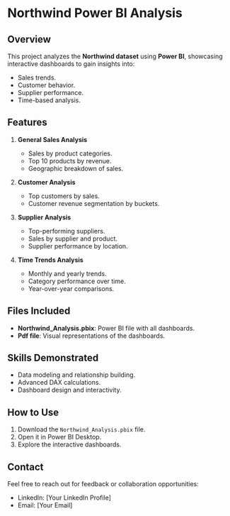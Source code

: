 # Northwind Power BI Analysis

## Overview
This project analyzes the **Northwind dataset** using **Power BI**, showcasing interactive dashboards to gain insights into:
- Sales trends.
- Customer behavior.
- Supplier performance.
- Time-based analysis.

## Features
1. **General Sales Analysis**
   - Sales by product categories.
   - Top 10 products by revenue.
   - Geographic breakdown of sales.

2. **Customer Analysis**
   - Top customers by sales.
   - Customer revenue segmentation by buckets.

3. **Supplier Analysis**
   - Top-performing suppliers.
   - Sales by supplier and product.
   - Supplier performance by location.

4. **Time Trends Analysis**
   - Monthly and yearly trends.
   - Category performance over time.
   - Year-over-year comparisons.

## Files Included
- **Northwind_Analysis.pbix**: Power BI file with all dashboards.
- **Pdf file**: Visual representations of the dashboards.

## Skills Demonstrated
- Data modeling and relationship building.
- Advanced DAX calculations.
- Dashboard design and interactivity.

## How to Use
1. Download the `Northwind_Analysis.pbix` file.
2. Open it in Power BI Desktop.
3. Explore the interactive dashboards.

## Contact
Feel free to reach out for feedback or collaboration opportunities:
- LinkedIn: [Your LinkedIn Profile]
- Email: [Your Email]
